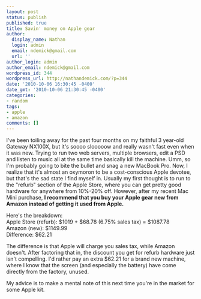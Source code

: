 ```yaml
---
layout: post
status: publish
published: true
title: Savin' money on Apple gear
author:
  display_name: Nathan
  login: admin
  email: ndemick@gmail.com
  url: ''
author_login: admin
author_email: ndemick@gmail.com
wordpress_id: 344
wordpress_url: http://nathandemick.com/?p=344
date: '2010-10-06 16:30:45 -0400'
date_gmt: '2010-10-06 21:30:45 -0400'
categories:
- random
tags:
- apple
- amazon
comments: []
---
```

<p>I've been toiling away for the past four months on my faithful 3 year-old Gateway NX100X, but it's soooo slooooow and really wasn't fast even when it was new. Trying to run two web servers, multiple browsers, edit a PSD and listen to music all at the same time basically kill the machine. Umm, so I'm probably going to bite the bullet and snag a new MacBook Pro. Now, I realize that it's almost an oxymoron to be a cost-conscious Apple devotee, but that's the sad state I find myself in. Usually my first thought is to run to the "refurb" section of the Apple Store, where you can get pretty good hardware for anywhere from 10%-20% off. However, after my recent Mac Mini purchase, <strong>I recommend that you buy your Apple gear new from Amazon instead of getting it used from Apple.</strong></p>
<p>Here's the breakdown:<br />
Apple Store (refurb): $1019 + $68.78 (6.75% sales tax) = $1087.78<br />
Amazon (new): $1149.99<br />
Difference: $62.21</p>
<p>The difference is that Apple will charge you sales tax, while Amazon doesn't. After factoring that in, the discount you get for refurb hardware just isn't compelling. I'd rather pay an extra $62.21 for a brand new machine, where I know that the screen (and especially the battery) have come directly from the factory, unused. </p>
<p>My advice is to make a mental note of this next time you're in the market for some Apple kit.</p>
